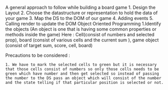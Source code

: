 A general approach to follow while building a board game
    1. Design the Layout
    2. Choose the datastructure or representation to hold the data of your game
    3. Map the DS to the DOM of our game
    4. Adding events
    5. Calling render to update the DOM
Object Oriented Programming
    1.Identify the objects (An object is one that is having some common properties or methods inside the game)
        Here : Cell(consist of numbers and selected prop), board (consist of various cells and the current sum ), game object (consist of target sum, score, cell, board)

Precautions to be considered :

    1. We have to mark the selected cells to green but it is necessary that those cells consist of numbers so only those cells needs to be green which have number and then get selected so instead of passing the number to the DS pass an object which will consist of the number and the state telling if that particular position is selected or not.